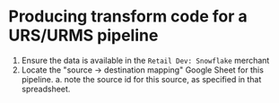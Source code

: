 # Producing transform code for a URS/URMS pipeline
1. Ensure the data is available in the `Retail Dev: Snowflake` merchant
2. Locate the "source -> destination mapping" Google Sheet for this pipeline.
    a. note the source id for this source, as specified in that spreadsheet. 
